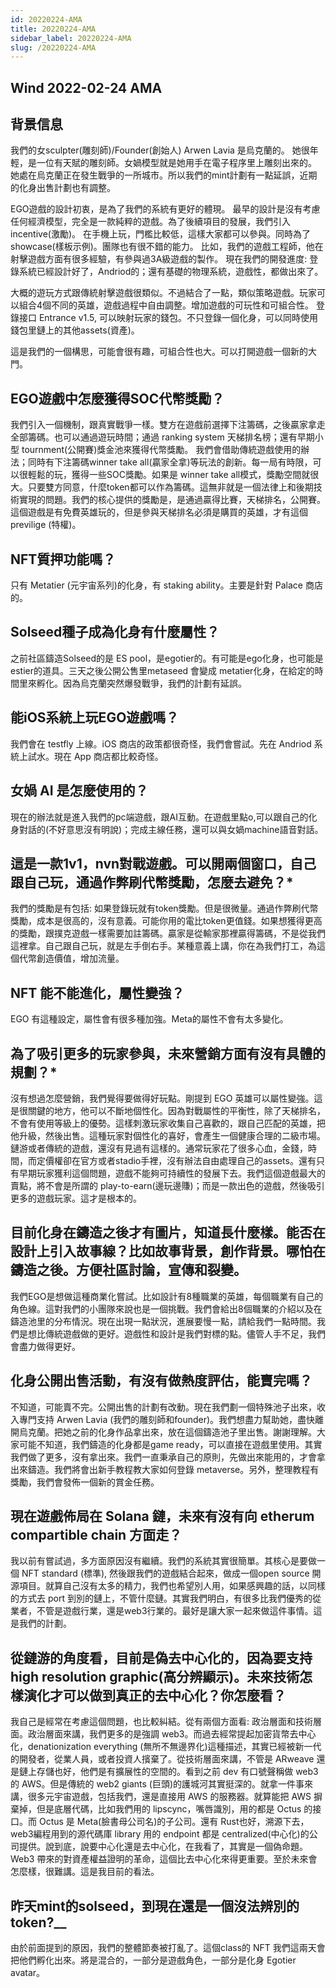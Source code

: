 ```yaml
---
id: 20220224-AMA
title: 20220224-AMA
sidebar_label: 20220224-AMA
slug: /20220224-AMA
---
```


## Wind 2022-02-24 AMA 

## 背景信息

我們的女sculpter(雕刻師)/Founder(創始人) Arwen Lavia 是烏克蘭的。 
她很年輕，是一位有天賦的雕刻師。女媧模型就是她用手在電子程序里上雕刻出來的。
她處在烏克蘭正在發生戰爭的一所城市。所以我們的mint計劃有一點延誤，近期的化身出售計劃也有調整。

EGO遊戲的設計初衷，是為了我們的系統有更好的體現。
最早的設計是沒有考慮任何經濟模型，完全是一款純粹的遊戲。為了後續項目的發展，我們引入incentive(激勵)。
在手機上玩，門檻比較低，這樣大家都可以參與。同時為了showcase(樣板示例)。團隊也有很不錯的能力。
比如，我們的遊戲工程師，他在射擊遊戲方面有很多經驗，有參與過3A級遊戲的製作。
現在我們的開發進度: 登錄系統已經設計好了，Andriod的；還有基礎的物理系統，遊戲性，都做出來了。

大概的遊玩方式跟傳統射擊遊戲很類似。不過結合了一點，類似策略遊戲。玩家可以組合4個不同的英雄，遊戲過程中自由調整。增加遊戲的可玩性和可組合性。
登錄接口 Entrance v1.5, 可以映射玩家的錢包。不只登錄一個化身，可以同時使用錢包里鏈上的其他assets(資產)。

這是我們的一個構思，可能會很有趣，可組合性也大。可以打開遊戲一個新的大門。

## EGO遊戲中怎麼獲得SOC代幣獎勵？
我們引入一個機制，跟真實戰爭一樣。雙方在遊戲前選擇下注籌碼，之後贏家拿走全部籌碼。也可以通過遊玩時間；通過 ranking system 天梯排名榜；還有早期小型 tournment(公開賽)獎金池來獲得代幣獎勵。 我們會借助傳統遊戲使用的辦法；同時有下注籌碼winner take all(贏家全拿)等玩法的創新。每一局有時限，可以很輕鬆的玩，獲得一些SOC獎勵。如果是 winner take all模式，獎勵空間就很大。只要雙方同意，什麼token都可以作為籌碼。這無非就是一個法律上和後期技術實現的問題。我們的核心提供的獎勵是，是通過贏得比賽，天梯排名，公開賽。這個遊戲是有免費英雄玩的，但是參與天梯排名必須是購買的英雄，才有這個previlige (特權)。 

## NFT質押功能嗎？
只有 Metatier (元宇宙系列)的化身，有 staking ability。主要是針對 Palace 商店的。

## Solseed種子成為化身有什麼屬性？
之前社區鑄造Solseed的是 ES pool，是egotier的。有可能是ego化身，也可能是estier的道具。三天之後公開公售里metaseed 會變成 metatier化身，在給定的時間里來孵化。因為烏克蘭突然爆發戰爭，我們的計劃有延誤。

## 能iOS系統上玩EGO遊戲嗎？
我們會在 testfly 上線。iOS 商店的政策都很奇怪，我們會嘗試。先在 Andriod 系統上試水。現在 App 商店都比較奇怪。

## 女媧 AI 是怎麼使用的？
現在的辦法就是進入我們的pc端遊戲，跟AI互動。在遊戲里點o,可以跟自己的化身對話的(不好意思沒有明說)；完成主線任務，還可以與女媧machine語音對話。

## 這是一款1v1，nvn對戰遊戲。可以開兩個窗口，自己跟自己玩，通過作弊刷代幣獎勵，怎麼去避免？*
我們的獎勵是有包括: 如果登錄玩就有token獎勵。但是很微量。通過作弊刷代幣獎勵，成本是很高的，沒有意義。可能你用的電比token更值錢。如果想獲得更高的獎勵，跟撲克遊戲一樣需要加註籌碼。贏家是從輸家那裡贏得籌碼，不是從我們這裡拿。自己跟自己玩，就是左手倒右手。某種意義上講，你在為我們打工，為這個代幣創造價值，增加流量。

## NFT 能不能進化，屬性變強？
EGO 有這種設定，屬性會有很多種加強。Meta的屬性不會有太多變化。

## 為了吸引更多的玩家參與，未來營銷方面有沒有具體的規劃？*
沒有想過怎麼營銷，我們覺得要做得好玩點。剛提到 EGO 英雄可以屬性變強。這是很關鍵的地方，他可以不斷地個性化。因為對戰屬性的平衡性，除了天梯排名，不會有使用等級上的優勢。這樣刺激玩家收集自己喜歡的，跟自己匹配的英雄，把他升級，然後出售。這種玩家對個性化的喜好，會產生一個健康合理的二級市場。鏈游或者傳統的遊戲，還沒有見過有這樣的。通常玩家花了很多心血，金錢，時間，而定價權卻在官方或者stadio手裡，沒有辦法自由處理自己的assets。還有只有早期玩家獲利這個問題，遊戲不能夠可持續性的發展下去。我們這個遊戲最大的賣點，將不會是所謂的 play-to-earn(邊玩邊賺)；而是一款出色的遊戲，然後吸引更多的遊戲玩家。這才是根本的。 

## 目前化身在鑄造之後才有圖片，知道長什麼樣。能否在設計上引入故事線？比如故事背景，創作背景。哪怕在鑄造之後。方便社區討論，宣傳和裂變。
我們EGO是想做這種商業化嘗試。比如設計有8種職業的英雄，每個職業有自己的角色線。這對我們的小團隊來說也是一個挑戰。我們會給出8個職業的介紹以及在鑄造池里的分布情況。現在出現一點狀況，進展要慢一點，請給我們一點時間。我們是想比傳統遊戲做的更好。遊戲性和設計是我們對標的點。儘管人手不足，我們會盡力做得更好。

## 化身公開出售活動，有沒有做熱度評估，能賣完嗎？
不知道，可能賣不完。公開出售的計劃有改動。現在我們劃一個特殊池子出來，收入專門支持 Arwen Lavia (我們的雕刻師和founder)。我們想盡力幫助她，盡快離開烏克蘭。把她之前的化身作品拿出來，放在這個鑄造池子里出售。謝謝理解。大家可能不知道，我們鑄造的化身都是game ready，可以直接在遊戲里使用。其實我們做了更多，沒有拿出來。我們一直秉承自己的原則，先做出來能用的，才會拿出來鑄造。我們將會出新手教程教大家如何登錄 metaverse。另外，整理教程有獎勵，我們會發佈一個新的賞金任務。

## 現在遊戲佈局在 Solana 鏈，未來有沒有向 etherum compartible chain 方面走？
我以前有嘗試過，多方面原因沒有繼續。我們的系統其實很簡單。其核心是要做一個 NFT standard (標準), 然後跟我們的遊戲結合起來，做成一個open source 開源項目。就算自己沒有太多的精力，我們也希望別人用，如果感興趣的話，以同樣的方式去 port 到別的鏈上，不管什麼鏈。其實我們明白，有很多比我們優秀的從業者，不管是遊戲行業，還是web3行業的。最好是讓大家一起來做這件事情。這是我們的計劃。

## 從鏈游的角度看，目前是偽去中心化的，因為要支持 high resolution graphic(高分辨顯示)。未來技術怎樣演化才可以做到真正的去中心化？你怎麼看？
我自己是經常在考慮這個問題，也比較糾結。從有兩個方面看: 政治層面和技術層面。政治層面來講，我們更多的是強調 web3。而過去經常提起加密貨幣去中心化，denationization everything (無所不無邊界化)這種描述，其實已經被新一代的開發者，從業人員，或者投資人擯棄了。從技術層面來講，不管是 ARweave 還是鏈上存儲也好，他們是有擴展性的空間的。看到之前 dev 有口號聲稱做 web3 的 AWS。但是傳統的 web2 giants (巨頭)的護城河其實挺深的。就拿一件事來講，很多元宇宙遊戲，包括我們，還是直接用 AWS 的服務器。就算能把 AWS 摒棄掉，但是底層代碼，比如我們用的 lipscync，嘴唇識別，用的都是 Octus 的接口。而 Octus 是 Meta(臉書母公司名)的子公司。還有 Rust也好，溯源下去，web3編程用到的源代碼庫 library 用的 endpoint 都是 centralized(中心化)的公司提供。說到底，說要中心化還是去中心化，在我看了，其實是一個偽命題。Web3 帶來的對資產權益證明的革命，這個比去中心化來得更重要。至於未來會怎麼樣，很難講。這是我目前的看法。

## 昨天mint的solseed，到現在還是一個沒法辨別的token?__
由於前面提到的原因，我們的整體節奏被打亂了。這個class的 NFT 我們這兩天會把他們孵化出來。將是混合的，一部分是遊戲角色，一部分是化身  Egotier avatar。 
